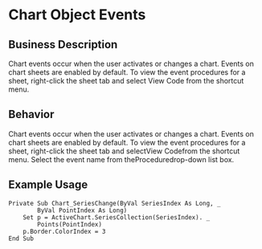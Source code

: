# Chart Object Events

## Business Description
Chart events occur when the user activates or changes a chart. Events on chart sheets are enabled by default. To view the event procedures for a sheet, right-click the sheet tab and select View Code from the shortcut menu.

## Behavior
Chart events occur when the user activates or changes a chart. Events on chart sheets are enabled by default. To view the event procedures for a sheet, right-click the sheet tab and selectView Codefrom the shortcut menu. Select the event name from theProceduredrop-down list box.

## Example Usage
```vba
Private Sub Chart_SeriesChange(ByVal SeriesIndex As Long, _ 
        ByVal PointIndex As Long) 
    Set p = ActiveChart.SeriesCollection(SeriesIndex). _ 
        Points(PointIndex) 
    p.Border.ColorIndex = 3 
End Sub
```